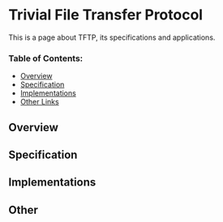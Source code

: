 # Trivial File Transfer Protocol

This is a page about TFTP, its specifications and applications.

### Table of Contents:
- [Overview](#overview)
- [Specification](#specification)
- [Implementations](#implementations)
- [Other Links](#other)

<a name="overview"></a>

## Overview


<a name="specification"></a>

## Specification


<a name="implementations"></a>

## Implementations


<a name="other"></a>

## Other
